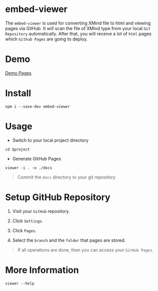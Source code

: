 # embed-viewer

The `embed-viewer` is used for converting XMind file to html and viewing pages via GitHub.
It will scan the file of XMind type from your local `Git Repository` automatically. After that, 
you will receive a lot of `html` pages which `Github Pages` are going to deploy.

# Demo

[Demo Pages](https://danielsss.github.io/embed-viewer)

# Install

```shell
npm i --save-dev embed-viewer
```

# Usage

* Switch to your local project directory

```shell
cd $project
```

* Generate GitHub Pages

```shell
viewer -i . -o ./docs
```

> Commit the `docs` directory to your git repository


# Setup GitHub Repository

1. Visit your `GitHub` repository.

2. Click `Settings`.

3. Click `Pages`.

4. Select the `branch` and the `folder` that pages are stored.

> If all operations are done, then you can access your `GitHub Pages`.

# More Information

```shell
viewer --help
```